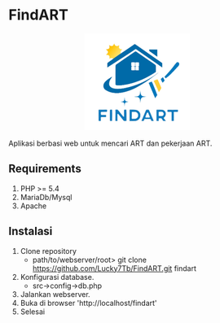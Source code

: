 # FindART

<p align="center"><img src="./src/assets/img/findart_logo.png"></p>

Aplikasi berbasi web untuk mencari ART dan pekerjaan ART. 

## Requirements
1. PHP >= 5.4
2. MariaDb/Mysql
3. Apache

## Instalasi

1. Clone repository
	- path/to/webserver/root> git clone https://github.com/Lucky7Tb/FindART.git findart
2. Konfigurasi database. 
   - src->config->db.php
3. Jalankan webserver.
4. Buka di browser 'http://localhost/findart'
5. Selesai
